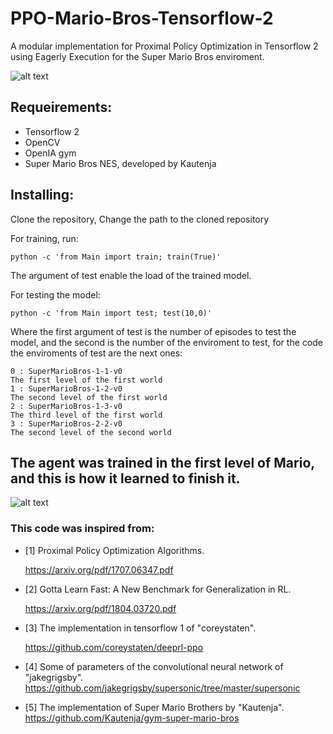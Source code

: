 # PPO-Mario-Bros-Tensorflow-2
A modular implementation for Proximal Policy Optimization in Tensorflow 2 using Eagerly Execution for the Super Mario Bros enviroment.

![alt text](https://github.com/vcadillog/PPO-Mario-Bros-Tensorflow-2/blob/master/images/SI_3DSVC_SuperMarioBros_image1600w.jpg)
## Requeirements:
- Tensorflow 2
- OpenCV
- OpenIA gym
- Super Mario Bros NES, developed by Kautenja

## Installing:
Clone the repository,
Change the path to the cloned repository

For training, run:
```
python -c 'from Main import train; train(True)'
```
The argument of test enable the load of the trained model.

For testing the model:
```
python -c 'from Main import test; test(10,0)'
```

Where the first argument of test is the number of episodes to test the model, and the second is the number of the enviroment to test,
for the code the enviroments of test are the next ones:
```
0 : SuperMarioBros-1-1-v0
The first level of the first world
1 : SuperMarioBros-1-2-v0 
The second level of the first world
2 : SuperMarioBros-1-3-v0
The third level of the first world
3 : SuperMarioBros-2-2-v0
The second level of the second world
```
## The agent was trained in the first level of Mario, and this is how it learned to finish it.
![alt text](https://github.com/vcadillog/PPO-Mario-Bros-Tensorflow-2/blob/master/images/mario.gif)

### This code was inspired from:
* [1] Proximal Policy Optimization Algorithms. 

  https://arxiv.org/pdf/1707.06347.pdf

* [2] Gotta Learn Fast: A New Benchmark for Generalization in RL.

  https://arxiv.org/pdf/1804.03720.pdf
 
* [3] The implementation in tensorflow 1 of "coreystaten".

  https://github.com/coreystaten/deeprl-ppo
  
* [4] Some of parameters of the convolutional neural network of "jakegrigsby".
  https://github.com/jakegrigsby/supersonic/tree/master/supersonic
  
* [5] The implementation of Super Mario Brothers by "Kautenja".
  https://github.com/Kautenja/gym-super-mario-bros
